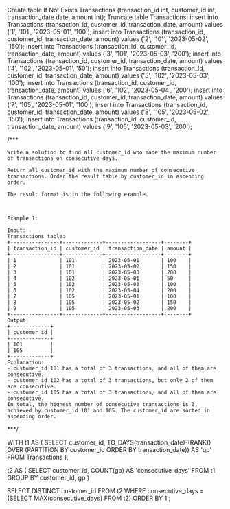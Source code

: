 Create table If Not Exists Transactions (transaction_id int, customer_id int, transaction_date date, amount int);
Truncate table Transactions;
insert into Transactions (transaction_id, customer_id, transaction_date, amount) values ('1', '101', '2023-05-01', '100');
insert into Transactions (transaction_id, customer_id, transaction_date, amount) values ('2', '101', '2023-05-02', '150');
insert into Transactions (transaction_id, customer_id, transaction_date, amount) values ('3', '101', '2023-05-03', '200');
insert into Transactions (transaction_id, customer_id, transaction_date, amount) values ('4', '102', '2023-05-01', '50');
insert into Transactions (transaction_id, customer_id, transaction_date, amount) values ('5', '102', '2023-05-03', '100');
insert into Transactions (transaction_id, customer_id, transaction_date, amount) values ('6', '102', '2023-05-04', '200');
insert into Transactions (transaction_id, customer_id, transaction_date, amount) values ('7', '105', '2023-05-01', '100');
insert into Transactions (transaction_id, customer_id, transaction_date, amount) values ('8', '105', '2023-05-02', '150');
insert into Transactions (transaction_id, customer_id, transaction_date, amount) values ('9', '105', '2023-05-03', '200');

/***
```
Write a solution to find all customer_id who made the maximum number of transactions on consecutive days.

Return all customer_id with the maximum number of consecutive transactions. Order the result table by customer_id in ascending order.

The result format is in the following example.

 

Example 1:

Input: 
Transactions table:
+----------------+-------------+------------------+--------+
| transaction_id | customer_id | transaction_date | amount |
+----------------+-------------+------------------+--------+
| 1              | 101         | 2023-05-01       | 100    |
| 2              | 101         | 2023-05-02       | 150    |
| 3              | 101         | 2023-05-03       | 200    |
| 4              | 102         | 2023-05-01       | 50     |
| 5              | 102         | 2023-05-03       | 100    |
| 6              | 102         | 2023-05-04       | 200    |
| 7              | 105         | 2023-05-01       | 100    |
| 8              | 105         | 2023-05-02       | 150    |
| 9              | 105         | 2023-05-03       | 200    |
+----------------+-------------+------------------+--------+
Output: 
+-------------+
| customer_id | 
+-------------+
| 101         | 
| 105         | 
+-------------+
Explanation: 
- customer_id 101 has a total of 3 transactions, and all of them are consecutive.
- customer_id 102 has a total of 3 transactions, but only 2 of them are consecutive. 
- customer_id 105 has a total of 3 transactions, and all of them are consecutive.
In total, the highest number of consecutive transactions is 3, achieved by customer_id 101 and 105. The customer_id are sorted in ascending order.
```
***/

WITH t1 AS (
  SELECT 
    customer_id, 
    TO_DAYS(transaction_date)-(RANK() OVER (PARTITION BY customer_id ORDER BY transaction_date))
     AS 'gp'
  FROM Transactions
), 

t2 AS (
  SELECT 
    customer_id, 
    COUNT(gp) AS 'consecutive_days'
  FROM t1
  GROUP BY customer_id, gp
)

SELECT 
  DISTINCT customer_id
FROM t2
WHERE consecutive_days = (SELECT MAX(consecutive_days) FROM t2)
ORDER BY 1
;